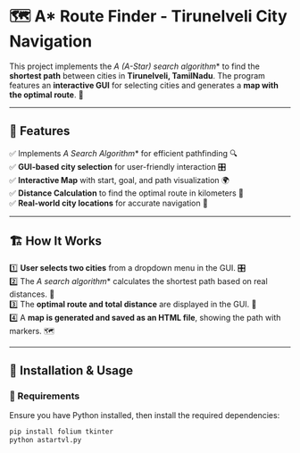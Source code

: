 # 🗺️ A* Route Finder - Tirunelveli City Navigation  

This project implements the **A* (A-Star) search algorithm** to find the **shortest path** between cities in **Tirunelveli, TamilNadu**. The program features an **interactive GUI** for selecting cities and generates a **map with the optimal route**. 🚗  

---

## 📌 Features  

✅ Implements **A* Search Algorithm** for efficient pathfinding 🔍  
✅ **GUI-based city selection** for user-friendly interaction 🎛️  
✅ **Interactive Map** with start, goal, and path visualization 🌍  
✅ **Distance Calculation** to find the optimal route in kilometers 📏  
✅ **Real-world city locations** for accurate navigation 📍  

---

## 🏗️ How It Works  

1️⃣ **User selects two cities** from a dropdown menu in the GUI. 🎛️  
2️⃣ The **A* search algorithm** calculates the shortest path based on real distances. 📡  
3️⃣ The **optimal route and total distance** are displayed in the GUI. 📍  
4️⃣ A **map is generated and saved as an HTML file**, showing the path with markers. 🗺️  

---

## 🚀 Installation & Usage  

### 🔧 Requirements  

Ensure you have Python installed, then install the required dependencies:  

```bash
pip install folium tkinter
python astartvl.py
